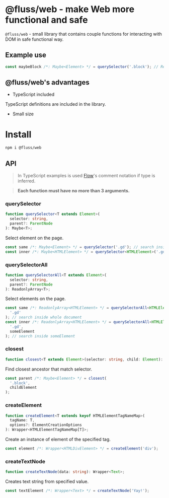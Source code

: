 # @fluss/web - make Web more functional and safe

`@fluss/web` - small library that contains couple functions for interacting with DOM in safe functional way.

## Example use

```typescript
const maybeBlock /*: Maybe<Element> */ = querySelector('.block'); // Result is wrapped in `Maybe` because `document.querySelector` may return null if element doesn't exist on the page.
```

## @fluss/web's advantages

- TypeScript included

TypeScript definitions are included in the library.

- Small size

# Install

```sh
npm i @fluss/web
```

## API

> In TypeScript examples is used [Flow](https://flow.org)'s comment notation if type is inferred.

> **Each function must have no more than 3 arguments.**

### querySelector

```typescript
function querySelector<T extends Element>(
  selector: string,
  parent?: ParentNode
): Maybe<T>;
```

Select element on the page.

```typescript
const same /*: Maybe<Element> */ = querySelector('.gd'); // search inside whole document
const inner /*: Maybe<HTMLElement> */ = querySelector<HTMLElement>('.gd', same); // search inside same
```

### querySelectorAll

```typescript
function querySelectorAll<T extends Element>(
  selector: string,
  parent?: ParentNode
): ReadonlyArray<T>;
```

Select elements on the page.

```typescript
const same /*: ReadonlyArray<HTMLElement> */ = querySelectorAll<HTMLElement>(
  '.gd'
); // search inside whole document
const inner /*: ReadonlyArray<HTMLElement> */ = querySelectorAll<HTMLElement>(
  '.gd',
  someElement
); // search inside someElement
```

### closest

```typescript
function closest<T extends Element>(selector: string, child: Element): Maybe<T>;
```

Find closest ancestor that match selector.

```typescript
const parent /*: Maybe<Element> */ = closest(
  '.block',
  childElement
);
```

### createElement

```typescript
function createElement<T extends keyof HTMLElementTagNameMap>(
  tagName: T,
  options?: ElementCreationOptions
): Wrapper<HTMLElementTagNameMap[T]>;
```

Create an instance of element of the specified tag.

```typescript
const element /*: Wrapper<HTMLDivElement> */ = createElement('div');
```

### createTextNode

```typescript
function createTextNode(data: string): Wrapper<Text>;
```

Creates text string from specified value.

```typescript
const textElement /*: Wrapper<Text> */ = createTextNode('Yay!');
```
